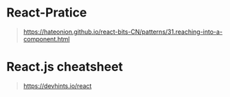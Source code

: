 # React-Pratice
> https://hateonion.github.io/react-bits-CN/patterns/31.reaching-into-a-component.html

# React.js cheatsheet
> https://devhints.io/react